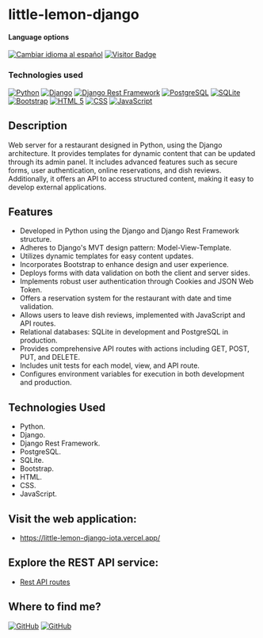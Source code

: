 # little-lemon-django

<div>
<h4>Language options</h4>
  <a href="https://github.com/hernanhawryluk/little-lemon-django/blob/main/README.es.md"><img alt="Cambiar idioma al español" src="https://img.shields.io/badge/idioma-español-yellow.svg"></a>
  <a href="#"><img alt="Visitor Badge" src="https://visitor-badge.laobi.icu/badge?page_id=hernanhawryluk.little-lemon-django"></a>
</div>
<div>
  <h3>Technologies used</h3>
  <a href="#"><img alt="Python" src="https://img.shields.io/badge/Python-3.11.7-blue?logo=python"></a>
  <a href="#"><img alt="Django" src="https://img.shields.io/badge/Django-5.0.2-blue?logo=django&logoColor=green"></a>
  <a href="#"><img alt="Django Rest Framework" src="https://img.shields.io/badge/Rest--Framework-3.14.0-blue?logo=django&logoColor=green"></a>
  <a href="#"><img alt="PostgreSQL" src="https://img.shields.io/badge/PostgreSQL-16.2-blue?logo=postgresql&logoColor=lightblue"></a>
  <a href="#"><img alt="SQLite" src="https://img.shields.io/badge/SQLite-3.45.0-blue?logo=sqlite"></a>
  <a href="#"><img alt="Bootstrap" src="https://img.shields.io/badge/Bootstrap-5.3.3-blue?logo=bootstrap"></a>
  <a href="#"><img alt="HTML 5" src="https://img.shields.io/badge/HTML-5-blue?logo=html5"></a>
  <a href="#"><img alt="CSS" src="https://img.shields.io/badge/CSS-CSS3-blue?logo=css3"></a>
  <a href="#"><img alt="JavaScript" src="https://img.shields.io/badge/JavaScript-EC2020-blue?logo=javascript"></a>
</div>

## Description

Web server for a restaurant designed in Python, using the Django architecture. It provides templates for dynamic content that can be updated through its admin panel. It includes advanced features such as secure forms, user authentication, online reservations, and dish reviews. Additionally, it offers an API to access structured content, making it easy to develop external applications.

## Features

- Developed in Python using the Django and Django Rest Framework structure.
- Adheres to Django's MVT design pattern: Model-View-Template.
- Utilizes dynamic templates for easy content updates.
- Incorporates Bootstrap to enhance design and user experience.
- Deploys forms with data validation on both the client and server sides.
- Implements robust user authentication through Cookies and JSON Web Token.
- Offers a reservation system for the restaurant with date and time validation.
- Allows users to leave dish reviews, implemented with JavaScript and API routes.
- Relational databases: SQLite in development and PostgreSQL in production.
- Provides comprehensive API routes with actions including GET, POST, PUT, and DELETE.
- Includes unit tests for each model, view, and API route.
- Configures environment variables for execution in both development and production.

## Technologies Used

- Python.
- Django.
- Django Rest Framework.
- PostgreSQL.
- SQLite.
- Bootstrap.
- HTML.
- CSS.
- JavaScript.

## Visit the web application:

- https://little-lemon-django-iota.vercel.app/

## Explore the REST API service:

- <a href="https://github.com/hernanhawryluk/little-lemon-django/blob/main/test.rest">Rest API routes</a>

## Where to find me?

<div>
  <a href="https://github.com/hernanhawryluk"><img alt="GitHub" src="https://img.shields.io/badge/GitHub-grey?style=for-the-badge&logo=github"></a>
  <a href="https://www.linkedin.com/in/hernan-hawryluk"><img alt="GitHub" src="https://img.shields.io/badge/LinkedIn-blue?style=for-the-badge&logo=linkedin"></a>
</div>
